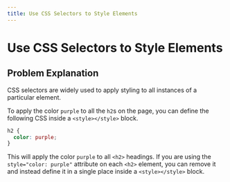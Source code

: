 ```yaml
---
title: Use CSS Selectors to Style Elements
---
```

# Use CSS Selectors to Style Elements

## Problem Explanation
CSS selectors are widely used to apply styling to all instances of a particular element.

To apply the color `purple` to all the `h2`s on the page, you can define the following CSS inside a `<style></style>` block.

```css
h2 {
  color: purple;
}
```

This will apply the color `purple` to all `<h2>` headings. If you are using the `style="color: purple"` attribute on each `<h2>` element, you can remove it and instead define it in a single place inside a `<style></style>` block.
